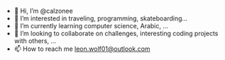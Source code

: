 - 👋 Hi, I’m @calzonee
- 👀 I’m interested in traveling, programming, skateboarding...
- 🌱 I’m currently learning computer science, Arabic, ...
- 💞️ I’m looking to collaborate on challenges, interesting coding projects with others, ...
- 📫 How to reach me leon.wolf01@outlook.com

<!---
calzonee/calzonee is a ✨ special ✨ repository because its `README.md` (this file) appears on your GitHub profile.
You can click the Preview link to take a look at your changes.
--->
